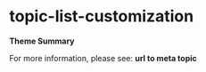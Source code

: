 # topic-list-customization

**Theme Summary**

For more information, please see: **url to meta topic**
